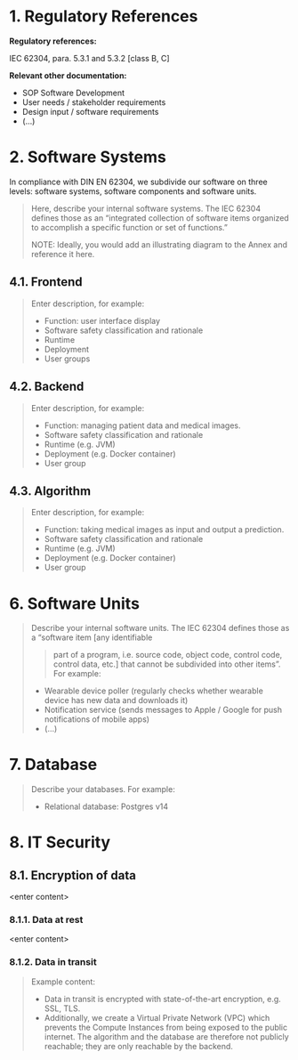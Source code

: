 <!--
Copyright (C) 2022 Radiotherapy AI Holdings Pty Ltd
Copyright (C) 2021-2022 OpenRegulatory (OpenReg GmbH)
This work is licensed under the Creative Commons Attribution 4.0 International
License. <http://creativecommons.org/licenses/by/4.0/>.

Original work by OpenRegulatory available at
<https://github.com/openregulatory/templates>
-->

# 1. Regulatory References

**Regulatory references:**

IEC 62304, para. 5.3.1 and 5.3.2 [class B, C]

**Relevant other documentation:**

- SOP Software Development
- User needs / stakeholder requirements
- Design input / software requirements
- (...)

<!--
Copyright (C) 2022 Radiotherapy AI Holdings Pty Ltd
Copyright (C) 2021-2022 OpenRegulatory (OpenReg GmbH)
This work is licensed under the Creative Commons Attribution 4.0 International
License. <http://creativecommons.org/licenses/by/4.0/>.

Original work by OpenRegulatory available at
<https://github.com/openregulatory/templates>
-->

# 2. Software Systems

In compliance with DIN EN 62304, we subdivide our software on three levels: software systems, software
components and software units.

> Here, describe your internal software systems. The IEC 62304 defines those as an “integrated collection of
> software items organized to accomplish a specific function or set of functions.”
>
> NOTE: Ideally, you would add an illustrating diagram to the Annex and reference it here.

## 4.1. Frontend

> Enter description, for example:
>
> - Function: user interface display
> - Software safety classification and rationale
> - Runtime
> - Deployment
> - User groups

## 4.2. Backend

> Enter description, for example:
>
> - Function: managing patient data and medical images.
> - Software safety classification and rationale
> - Runtime (e.g. JVM)
> - Deployment (e.g. Docker container)
> - User group

## 4.3. Algorithm

> Enter description, for example:
>
> - Function: taking medical images as input and output a prediction.
> - Software safety classification and rationale
> - Runtime (e.g. JVM)
> - Deployment (e.g. Docker container)
> - User group

<!--
Copyright (C) 2022 Radiotherapy AI Holdings Pty Ltd
Copyright (C) 2021-2022 OpenRegulatory (OpenReg GmbH)
This work is licensed under the Creative Commons Attribution 4.0 International
License. <http://creativecommons.org/licenses/by/4.0/>.

Original work by OpenRegulatory available at
<https://github.com/openregulatory/templates>
-->

# 6. Software Units

> Describe your internal software units. The IEC 62304 defines those as a “software item [any identifiable
> > part of a program, i.e. source code, object code, control code, control data, etc.] that cannot be
> subdivided into other items”. For example:
>
> - Wearable device poller (regularly checks whether wearable device has new data and downloads it)
> - Notification service (sends messages to Apple / Google for push notifications of mobile apps)
> - (...)

<!--
Copyright (C) 2022 Radiotherapy AI Holdings Pty Ltd
Copyright (C) 2021-2022 OpenRegulatory (OpenReg GmbH)
This work is licensed under the Creative Commons Attribution 4.0 International
License. <http://creativecommons.org/licenses/by/4.0/>.

Original work by OpenRegulatory available at
<https://github.com/openregulatory/templates>
-->

# 7. Database

> Describe your databases. For example:
>
> - Relational database: Postgres v14

<!--
Copyright (C) 2022 Radiotherapy AI Holdings Pty Ltd
Copyright (C) 2021-2022 OpenRegulatory (OpenReg GmbH)
This work is licensed under the Creative Commons Attribution 4.0 International
License. <http://creativecommons.org/licenses/by/4.0/>.

Original work by OpenRegulatory available at
<https://github.com/openregulatory/templates>
-->

# 8. IT Security

## 8.1. Encryption of data

\<enter content\>

### 8.1.1. Data at rest

\<enter content\>

### 8.1.2. Data in transit

> Example content:
>
> - Data in transit is encrypted with state-of-the-art encryption, e.g. SSL, TLS.
> - Additionally, we create a Virtual Private Network (VPC) which prevents the Compute Instances from being
>   exposed to the public internet. The algorithm and the database are therefore not publicly reachable; they
>   are only reachable by the backend.
